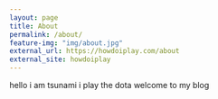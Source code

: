 ```yaml
---
layout: page
title: About
permalink: /about/
feature-img: "img/about.jpg"
external_url: https://howdoiplay.com/about
external_site: howdoiplay
---
```


hello i am tsunami i play the dota welcome to my blog
